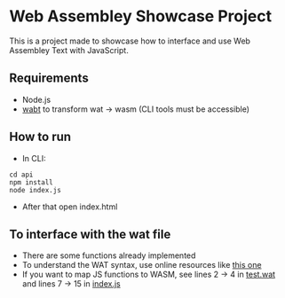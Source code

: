 # Web Assembley Showcase Project

This is a project made to showcase how to interface and use Web Assembley Text with JavaScript.

## Requirements
  - Node.js
  - [wabt](https://github.com/WebAssembly/wabt) to transform wat &rarr; wasm (CLI tools must be accessible)

## How to run
  - In CLI:
  ```
  cd api
  npm install
  node index.js 
  ```
  - After that open index.html

## To interface with the wat file
- There are some functions already implemented
- To understand the WAT syntax, use online resources like [this one](https://developer.mozilla.org/en-US/docs/WebAssembly/Understanding_the_text_format)
- If you want to map JS functions to WASM, see lines 2 &rarr; 4 in [test.wat]() and lines 7 &rarr; 15 in [index.js](https://github.com/Pammota/js-wasm/blob/main/index.js)
